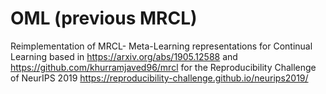 # OML (previous MRCL)
Reimplementation of MRCL- Meta-Learning representations for Continual Learning based in https://arxiv.org/abs/1905.12588 and https://github.com/khurramjaved96/mrcl for the Reproducibility Challenge of NeurIPS 2019 https://reproducibility-challenge.github.io/neurips2019/
